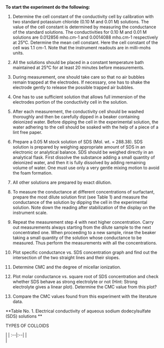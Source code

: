 **To start the experiment do the following:**

1. Determine the cell constant of the conductivity cell by calibration with two standard potassium chloride (0.10 M and 0.01 M) solutions. The value of the cell constant is determined by measuring the conductance of the standard solutions. The conductivities for 0.10 M and 0.01 M solutions are 0.012856 mho.cm-1 and 0.0014088 mho.cm-1 respectively at 25°C. Determine the mean cell constant. Here the cell constant of the cell was 1.1 cm-1. Note that the instrument readouts are in milli-mohs units.

2. All the solutions should be placed in a constant temperature bath maintained at 25°C for at least 20 minutes before measurements.

3. During measurement, one should take care so that no air bubbles remain trapped at the electrodes. If necessary, one has to shake the electrode gently to release the possible trapped air bubbles.

4. One has to use sufficient solution that allows full immersion of the electrodes portion of the conductivity cell in the solution.

5. After each measurement, the conductivity cell should be washed thoroughly and then be carefully dipped in a beaker containing deionized water. Before dipping the cell in the experimental solution, the water adhering to the cell should be soaked with the help of a piece of a lint free paper.

6. Prepare a 0.05 M stock solution of SDS (Mol. wt. = 288.38). SDS solution is prepared by weighing appropriate amount of SDS in an electronic or analytical balance. SDS should be weighed directly in an analytical flask. First dissolve the substance adding a small quantity of deionized water, and then it is fully dissolved by adding remaining volume of water. One must use only a very gentle mixing motion to avoid the foam formation.

7. All other solutions are prepared by exact dilution.

8. To measure the conductance at different concentrations of surfactant, prepare the most dilute solution first (see Table 1) and measure the conductance of the solution by dipping the cell in the experimental solution. Note down the reading after stabilization of the display on the instrument scale.

9. Repeat the measurement step 4 with next higher concentration. Carry out measurements always starting from the dilute sample to the next concentrated one. When proceeding to a new sample, rinse the beaker taking a small quantity of the solution whose conductance to be measured. Thus perform the measurements with all the concentrations.

10. Plot specific conductance vs. SDS concentration graph and find out the intersection of the two straight lines and their slopes.

11. Determine CMC and the degree of micellar ionization.

12. Plot molar conductance vs. square root of SDS concentration and check whether SDS behave as strong electrolyte or not (Hint: Strong electrolyte gives a linear plot). Determine the CMC value from this plot?

13. Compare the CMC values found from this experiment with the literature data.

**Table No. 1. Electrical conductivity of aqueous sodium dodecylsulfate (SDS) solutions **

TYPES OF COLLOIDS 

 |  | 
:--|:--|
 |  
 |      

